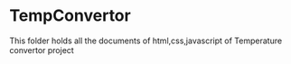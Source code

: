 # TempConvertor
This folder holds all the documents of html,css,javascript of Temperature convertor project
